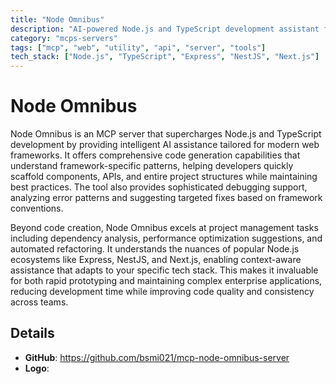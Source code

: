 ```yaml
---
title: "Node Omnibus"
description: "AI-powered Node.js and TypeScript development assistant for popular frameworks, providing code generation, debugging, and project management."
category: "mcps-servers"
tags: ["mcp", "web", "utility", "api", "server", "tools"]
tech_stack: ["Node.js", "TypeScript", "Express", "NestJS", "Next.js"]
---
```


# Node Omnibus

Node Omnibus is an MCP server that supercharges Node.js and TypeScript development by providing intelligent AI assistance tailored for modern web frameworks. It offers comprehensive code generation capabilities that understand framework-specific patterns, helping developers quickly scaffold components, APIs, and entire project structures while maintaining best practices. The tool also provides sophisticated debugging support, analyzing error patterns and suggesting targeted fixes based on framework conventions.

Beyond code creation, Node Omnibus excels at project management tasks including dependency analysis, performance optimization suggestions, and automated refactoring. It understands the nuances of popular Node.js ecosystems like Express, NestJS, and Next.js, enabling context-aware assistance that adapts to your specific tech stack. This makes it invaluable for both rapid prototyping and maintaining complex enterprise applications, reducing development time while improving code quality and consistency across teams.

## Details

- **GitHub**: https://github.com/bsmi021/mcp-node-omnibus-server
- **Logo**: 
